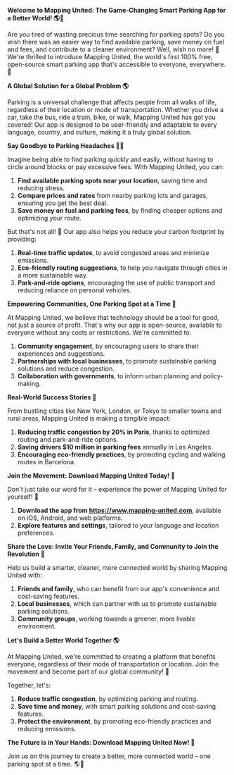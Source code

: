 **Welcome to Mapping United: The Game-Changing Smart Parking App for a Better World! 🌎🚗**

Are you tired of wasting precious time searching for parking spots? Do you wish there was an easier way to find available parking, save money on fuel and fees, and contribute to a cleaner environment? Well, wish no more! 🙏 We're thrilled to introduce Mapping United, the world's first 100% free, open-source smart parking app that's accessible to everyone, everywhere. 🌟

**A Global Solution for a Global Problem 🌎**

Parking is a universal challenge that affects people from all walks of life, regardless of their location or mode of transportation. Whether you drive a car, take the bus, ride a train, bike, or walk, Mapping United has got you covered! Our app is designed to be user-friendly and adaptable to every language, country, and culture, making it a truly global solution.

**Say Goodbye to Parking Headaches 🙅‍♂️**

Imagine being able to find parking quickly and easily, without having to circle around blocks or pay excessive fees. With Mapping United, you can:

1. **Find available parking spots near your location**, saving time and reducing stress.
2. **Compare prices and rates** from nearby parking lots and garages, ensuring you get the best deal.
3. **Save money on fuel and parking fees**, by finding cheaper options and optimizing your route.

But that's not all! 🤔 Our app also helps you reduce your carbon footprint by providing:

1. **Real-time traffic updates**, to avoid congested areas and minimize emissions.
2. **Eco-friendly routing suggestions**, to help you navigate through cities in a more sustainable way.
3. **Park-and-ride options**, encouraging the use of public transport and reducing reliance on personal vehicles.

**Empowering Communities, One Parking Spot at a Time 🌟**

At Mapping United, we believe that technology should be a tool for good, not just a source of profit. That's why our app is open-source, available to everyone without any costs or restrictions. We're committed to:

1. **Community engagement**, by encouraging users to share their experiences and suggestions.
2. **Partnerships with local businesses**, to promote sustainable parking solutions and reduce congestion.
3. **Collaboration with governments**, to inform urban planning and policy-making.

**Real-World Success Stories 🌈**

From bustling cities like New York, London, or Tokyo to smaller towns and rural areas, Mapping United is making a tangible impact:

1. **Reducing traffic congestion by 20% in Paris**, thanks to optimized routing and park-and-ride options.
2. **Saving drivers $10 million in parking fees** annually in Los Angeles.
3. **Encouraging eco-friendly practices**, by promoting cycling and walking routes in Barcelona.

**Join the Movement: Download Mapping United Today! 📲**

Don't just take our word for it – experience the power of Mapping United for yourself! 💪

1. **Download the app from https://www.mapping-united.com**, available on iOS, Android, and web platforms.
2. **Explore features and settings**, tailored to your language and location preferences.

**Share the Love: Invite Your Friends, Family, and Community to Join the Revolution 🌟**

Help us build a smarter, cleaner, more connected world by sharing Mapping United with:

1. **Friends and family**, who can benefit from our app's convenience and cost-saving features.
2. **Local businesses**, which can partner with us to promote sustainable parking solutions.
3. **Community groups**, working towards a greener, more livable environment.

**Let's Build a Better World Together 🌎**

At Mapping United, we're committed to creating a platform that benefits everyone, regardless of their mode of transportation or location. Join the movement and become part of our global community! 💖

Together, let's:

1. **Reduce traffic congestion**, by optimizing parking and routing.
2. **Save time and money**, with smart parking solutions and cost-saving features.
3. **Protect the environment**, by promoting eco-friendly practices and reducing emissions.

**The Future is in Your Hands: Download Mapping United Now! 📲**

Join us on this journey to create a better, more connected world – one parking spot at a time. 🌎💚